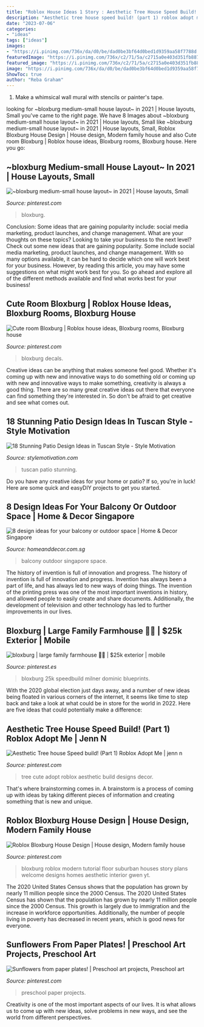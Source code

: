 ```yaml
---
title: "Roblox House Ideas 1 Story : Aesthetic Tree House Speed Build! (part 1) Roblox Adopt Me"
description: "Aesthetic tree house speed build! (part 1) roblox adopt me"
date: "2023-07-06"
categories:
- "ideas"
tags: ["ideas"]
images:
- "https://i.pinimg.com/736x/da/d0/be/dad0be3bf64d0bed1d9359aa58f7788d.jpg"
featuredImage: "https://i.pinimg.com/736x/c2/71/5a/c2715a0e403d351fb887bd3323a0a715.jpg"
featured_image: "https://i.pinimg.com/736x/c2/71/5a/c2715a0e403d351fb887bd3323a0a715.jpg"
image: "https://i.pinimg.com/736x/da/d0/be/dad0be3bf64d0bed1d9359aa58f7788d.jpg"
ShowToc: true
author: "Reba Graham"
---
```



1. Make a whimsical wall mural with stencils or painter's tape.

	

		
looking for ~bloxburg medium-small house layout~ in 2021 | House layouts, Small you've came to the right page. We have 8 Images about ~bloxburg medium-small house layout~ in 2021 | House layouts, Small like ~bloxburg medium-small house layout~ in 2021 | House layouts, Small, Roblox Bloxburg House Design | House design, Modern family house and also Cute room Bloxburg | Roblox house ideas, Bloxburg rooms, Bloxburg house. Here you go:
		
    
## ~bloxburg Medium-small House Layout~ In 2021 | House Layouts, Small

<img loading=lazy src="https://i.pinimg.com/736x/da/d0/be/dad0be3bf64d0bed1d9359aa58f7788d.jpg" onerror="this.onerror=null;this.src='https://tse2.mm.bing.net/th?id=OIP.1uVA1b53gw8_9aIRfKCiEwHaL0&amp;pid=15.1';" alt="~bloxburg medium-small house layout~ in 2021 | House layouts, Small">

_Source: pinterest.com_

>bloxburg. 

	

Conclusion: Some ideas that are gaining popularity include: social media marketing, product launches, and change management. What are your thoughts on these topics?
Looking to take your business to the next level? Check out some new ideas that are gaining popularity. Some include social media marketing, product launches, and change management. With so many options available, it can be hard to decide which one will work best for your business. However, by reading this article, you may have some suggestions on what might work best for you. So go ahead and explore all of the different methods available and find what works best for your business!

    
## Cute Room Bloxburg | Roblox House Ideas, Bloxburg Rooms, Bloxburg House

<img loading=lazy src="https://i.pinimg.com/736x/c2/71/5a/c2715a0e403d351fb887bd3323a0a715.jpg" onerror="this.onerror=null;this.src='https://tse2.mm.bing.net/th?id=OIP.WrxLI6bH4jvSJkVrEPkRqAHaEE&amp;pid=15.1';" alt="Cute room Bloxburg | Roblox house ideas, Bloxburg rooms, Bloxburg house">

_Source: pinterest.com_

>bloxburg decals. 

	

Creative ideas can be anything that makes someone feel good. Whether it's coming up with new and innovative ways to do something old or coming up with new and innovative ways to make something, creativity is always a good thing. There are so many great creative ideas out there that everyone can find something they're interested in. So don't be afraid to get creative and see what comes out.

    
## 18 Stunning Patio Design Ideas In Tuscan Style - Style Motivation

<img loading=lazy src="http://www.stylemotivation.com/wp-content/uploads/2017/05/19-7.jpg" onerror="this.onerror=null;this.src='https://tse2.mm.bing.net/th?id=OIP.TrdXwlLLTzqmrdMwa6NeYAHaJ4&amp;pid=15.1';" alt="18 Stunning Patio Design Ideas in Tuscan Style - Style Motivation">

_Source: stylemotivation.com_

>tuscan patio stunning. 

	

Do you have any creative ideas for your home or patio? If so, you're in luck! Here are some quick and easyDIY projects to get you started.

    
## 8 Design Ideas For Your Balcony Or Outdoor Space | Home &amp; Decor Singapore

<img loading=lazy src="https://www.homeanddecor.com.sg/sites/default/files/imagecache/hnd_revamp_1x1_large/blog/gallery_article/gallery_images/design-balcony-7.jpg" onerror="this.onerror=null;this.src='https://tse4.mm.bing.net/th?id=OIP.fnik14dzPT379oml2m5EmgHaJ4&amp;pid=15.1';" alt="8 design ideas for your balcony or outdoor space | Home &amp; Decor Singapore">

_Source: homeanddecor.com.sg_

>balcony outdoor singapore space. 

	

The history of invention is full of innovation and progress.
The history of invention is full of innovation and progress. Invention has always been a part of life, and has always led to new ways of doing things. The invention of the printing press was one of the most important inventions in history, and allowed people to easily create and share documents. Additionally, the development of television and other technology has led to further improvements in our lives.

    
## Bloxburg | Large Family Farmhouse 🌼🌻 | $25k Exterior | Mobile

<img loading=lazy src="https://i.pinimg.com/736x/c8/26/96/c826961911accc1577ea9b8b752208d1.jpg" onerror="this.onerror=null;this.src='https://tse2.mm.bing.net/th?id=OIP.q60AeYq-WiqodPTj2BJZ3gHaFj&amp;pid=15.1';" alt="bloxburg | large family farmhouse 🌼🌻 | $25k exterior | mobile">

_Source: pinterest.es_

>bloxburg 25k speedbuild milner dominic blueprints. 

	

With the 2020 global election just days away, and a number of new ideas being floated in various corners of the internet, it seems like time to step back and take a look at what could be in store for the world in 2022. Here are five ideas that could potentially make a difference: 

    
## Aesthetic Tree House Speed Build! (Part 1) Roblox Adopt Me | Jenn N

<img loading=lazy src="https://i.pinimg.com/736x/18/b4/64/18b46422d13029dcc9637b655f6afa44.jpg" onerror="this.onerror=null;this.src='https://tse3.mm.bing.net/th?id=OIP.D_fB8G-kWh60-0rdS5ESvQHaEK&amp;pid=15.1';" alt="Aesthetic Tree house Speed build! (Part 1) Roblox Adopt Me | jenn n">

_Source: pinterest.com_

>tree cute adopt roblox aesthetic build designs decor. 

	

That's where brainstorming comes in. A brainstorm is a process of coming up with ideas by taking different pieces of information and creating something that is new and unique.

    
## Roblox Bloxburg House Design | House Design, Modern Family House

<img loading=lazy src="https://i.pinimg.com/736x/a3/87/fe/a387fe0c21f7cc15838f22245e542eb7.jpg" onerror="this.onerror=null;this.src='https://tse3.mm.bing.net/th?id=OIP.6_ZIM5xq6gylBRCGzwW7IgHaEK&amp;pid=15.1';" alt="Roblox Bloxburg House Design | House design, Modern family house">

_Source: pinterest.com_

>bloxburg roblox modern tutorial floor suburban houses story plans welcome designs homes aesthetic interior gwen yt. 

	

The 2020 United States Census shows that the population has grown by nearly 11 million people since the 2000 Census.
The 2020 United States Census has shown that the population has grown by nearly 11 million people since the 2000 Census. This growth is largely due to immigration and the increase in workforce opportunities. Additionally, the number of people living in poverty has decreased in recent years, which is good news for everyone.

    
## Sunflowers From Paper Plates! | Preschool Art Projects, Preschool Art

<img loading=lazy src="https://i.pinimg.com/736x/cf/28/ca/cf28cac7bdeaaf13fbf7558b83fd7263--preschool-art-paper-plates.jpg" onerror="this.onerror=null;this.src='https://tse3.mm.bing.net/th?id=OIP.xcEz7WpSktXU8BS6F1CFrwDgEs&amp;pid=15.1';" alt="Sunflowers from paper plates! | Preschool art projects, Preschool art">

_Source: pinterest.com_

>preschool paper projects. 

	

Creativity is one of the most important aspects of our lives. It is what allows us to come up with new ideas, solve problems in new ways, and see the world from different perspectives.

